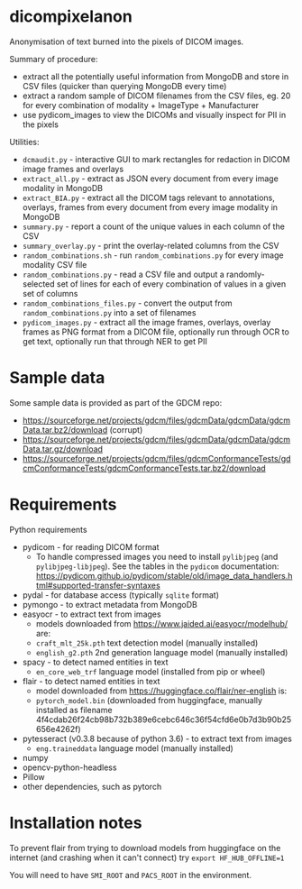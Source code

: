 # dicompixelanon

Anonymisation of text burned into the pixels of DICOM images.

Summary of procedure:
* extract all the potentially useful information from MongoDB and store in CSV files (quicker than querying MongoDB every time)
* extract a random sample of DICOM filenames from the CSV files, eg. 20 for every combination of modality + ImageType + Manufacturer
* use pydicom_images to view the DICOMs and visually inspect for PII in the pixels

Utilities:
* `dcmaudit.py` - interactive GUI to mark rectangles for redaction in DICOM image frames and overlays
* `extract_all.py` - extract as JSON every document from every image modality in MongoDB
* `extract_BIA.py` - extract all the DICOM tags relevant to annotations, overlays, frames from every document from every image modality in MongoDB
* `summary.py` - report a count of the unique values in each column of the CSV
* `summary_overlay.py` - print the overlay-related columns from the CSV
* `random_combinations.sh` - run `random_combinations.py` for every image modality CSV file
* `random_combinations.py` - read a CSV file and output a randomly-selected set of lines for each of every combination of values in a given set of columns
* `random_combinations_files.py` - convert the output from `random_combinations.py` into a set of filenames
* `pydicom_images.py` - extract all the image frames, overlays, overlay frames as PNG format from a DICOM file, optionally run through OCR to get text, optionally run that through NER to get PII

# Sample data

Some sample data is provided as part of the GDCM repo:

* https://sourceforge.net/projects/gdcm/files/gdcmData/gdcmData/gdcmData.tar.bz2/download (corrupt)
* https://sourceforge.net/projects/gdcm/files/gdcmData/gdcmData/gdcmData.tar.gz/download
* https://sourceforge.net/projects/gdcm/files/gdcmConformanceTests/gdcmConformanceTests/gdcmConformanceTests.tar.bz2/download

# Requirements

Python requirements

* pydicom - for reading DICOM format
  - To handle compressed images you need to install `pylibjpeg` (and `pylibjpeg-libjpeg`). See the tables in the `pydicom` documentation:
https://pydicom.github.io/pydicom/stable/old/image_data_handlers.html#supported-transfer-syntaxes
* pydal - for database access (typically `sqlite` format)
* pymongo - to extract metadata from MongoDB
* easyocr - to extract text from images
  - models downloaded from https://www.jaided.ai/easyocr/modelhub/ are:
  - `craft_mlt_25k.pth` text detection model (manually installed)
  - `english_g2.pth` 2nd generation language model (manually installed)
* spacy - to detect named entities in text
  - `en_core_web_trf` language model (installed from pip or wheel)
* flair - to detect named entities in text
  - model downloaded from https://huggingface.co/flair/ner-english is:
  - `pytorch_model.bin` (downloaded from huggingface, manually installed as filename 4f4cdab26f24cb98b732b389e6cebc646c36f54cfd6e0b7d3b90b25656e4262f)
* pytesseract (v0.3.8 because of python 3.6) - to extract text from images
  - `eng.traineddata` language model (manually installed)
* numpy
* opencv-python-headless
* Pillow
* other dependencies, such as pytorch

# Installation notes

To prevent flair from trying to download models from huggingface on the internet (and crashing when it can't connect) try `export HF_HUB_OFFLINE=1`

You will need to have `SMI_ROOT` and `PACS_ROOT` in the environment.
